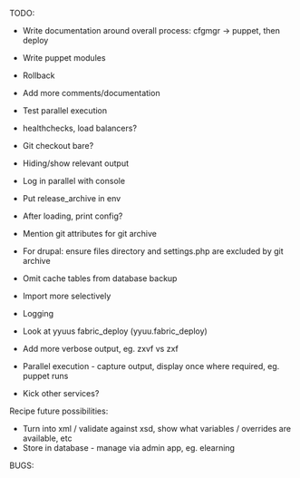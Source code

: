 TODO:

* Write documentation around overall process: cfgmgr -> puppet, then deploy
* Write puppet modules
* Rollback
* Add more comments/documentation

* Test parallel execution
* healthchecks, load balancers?
* Git checkout bare?
* Hiding/show relevant output
* Log in parallel with console
* Put release_archive in env
* After loading, print config?
* Mention git attributes for git archive
* For drupal: ensure files directory and settings.php are excluded by git archive
* Omit cache tables from database backup
* Import more selectively
* Logging
* Look at yyuus fabric_deploy (yyuu.fabric_deploy)
* Add more verbose output, eg. zxvf vs zxf

* Parallel execution - capture output, display once where required, eg. puppet runs
* Kick other services?

Recipe future possibilities:

* Turn into xml / validate against xsd, show what variables / overrides are available, etc
* Store in database - manage via admin app, eg. elearning

BUGS:

